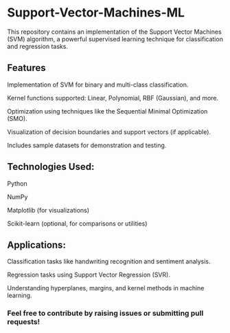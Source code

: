# Support-Vector-Machines-ML

This repository contains an implementation of the Support Vector Machines (SVM) algorithm, a powerful supervised learning technique for classification and regression tasks.

## Features

Implementation of SVM for binary and multi-class classification.

Kernel functions supported: Linear, Polynomial, RBF (Gaussian), and more.

Optimization using techniques like the Sequential Minimal Optimization (SMO).

Visualization of decision boundaries and support vectors (if applicable).

Includes sample datasets for demonstration and testing.

## Technologies Used:

Python

NumPy

Matplotlib (for visualizations)

Scikit-learn (optional, for comparisons or utilities)

## Applications:

Classification tasks like handwriting recognition and sentiment analysis.

Regression tasks using Support Vector Regression (SVR).

Understanding hyperplanes, margins, and kernel methods in machine learning.

### Feel free to contribute by raising issues or submitting pull requests!

